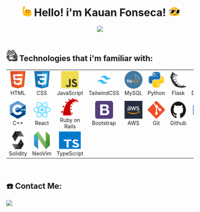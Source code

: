<h1 align="center"><img src=".github/images/the-blobs-live-on-waving.gif" width="30px" height="30px"> Hello! i'm Kauan Fonseca! <img src=".github/images/long-livethe-blob-sunglasses.gif" width="30px" height="30px"></h1>



 <div align="center">
  <img height="160em" src="https://github-readme-stats.vercel.app/api/top-langs/?username=kaufon&layout=compact&langs_count=7&theme=github_dark"/>
</div>

<br>


## <img src=".github/images/raccoon-roll.gif" width="30px" height="30px"> Technologies that i'm familiar with:

<table>
  <tr>
    <td align="center" width="96">
      <a target="_blank" href="https://developer.mozilla.org/en-US/docs/Web/HTML">
        <img src=".github/images/html5 (1).svg" width="48" height="48" alt="HTML" />
      </a>
      <span>HTML</span>
    </td>
    <td align="center" width="96">
      <a target="_blank" href="https://developer.mozilla.org/en-US/docs/Web/CSS">
        <img src=".github/images/css3 (1).svg" width="48" height="48" alt="CSS" />
      </a>
      <span>CSS</span>
    </td>
    <td align="center" width="96">
      <a target="_blank" href="https://developer.mozilla.org/en-US/docs/Web/JavaScript">
        <img src=".github/images/javascript (1).svg" width="48" height="48" alt="JavaScript" />
      </a>
      <span>JavaScript</span>
    </td>
    <td align="center" width="96">
      <a target="_blank" href="https://tailwindcss.com/">
        <img src=".github/images/tailwindcss (1).jpg" width="48" height="48" alt="JavaScript" />
      </a>
      <span>TailwindCSS</span>
    </td>
    </td>
    <td align="center" width="96">
      <a target="_blank" href="https://www.mysql.com/">
        <img src=".github/images/mysql (1).png" width="48" height="48" alt="MySQL" />
      </a>
      <span>MySQL</span>
    </td>
    <td align="center" width="96">
      <a target="_blank" href="https://www.python.org/">
        <img src=".github/images/python (1).svg" width="48" height="48" alt="Python" />
      </a>
      <span>Python</span>
    </td>
    <td align="center" width="96">
      <a target="_blank" href="https://flask.palletsprojects.com/en/3.0.x/">
        <img src=".github/images/flask.svg" width="48" height="48" alt="Flask"/>
      </a>
      <span>Flask</span>
    </td>
    <td align="center" width="96">
      <a target="_blank" href="https://www.docker.com/">
        <img src=".github/images/docker (1).svg" width="48" height="48" alt="Docker" />
      </a>
      <span>Docker</span>
     <tr/>
     <tr>
    </td>
      <td align="center" width="96">
      <a href="https://isocpp.org/">
        <img src=".github/images/C++ (CPlusPlus).svg" width="48" height="48" alt="C++" />
      </a>
      <span>C++</span>
    </td>
   </td>
  <td align="center" width="96">
      <a href="https://react.dev/">
        <img src=".github/images/React.svg" width="48" height="48" alt="ReactJS" />
      </a>
      <span>React</span>
    </td>
     <!-- <td align="center" width="96">
      <a href="https://www.ruby-lang.org/">
        <img src=".github/images/Ruby.svg" width="48" height="48" alt="Ruby" />
      </a>
      <span>Ruby</span>
    </td> -->
  </td>
      <td align="center" width="96">
      <a href="https://rubyonrails.org/">
        <img src=".github/images/Ruby on Rails.svg" width="48" height="48" alt="Rails" />
      </a>
      <span>Ruby on Rails </span>
    </td>
   </td>
      <td align="center" width="96">
      <a href="https://getbootstrap.com/">
        <img src=".github/images/bootstrap.svg" width="48" height="48" alt="Boostrap" />
      </a>
      <span>Bootstrap</span>
    </td>
   </td>
      <td align="center" width="96">
      <a href="https://aws.amazon.com/organizations/">
        <img src=".github/images/aws.jpg" width="48" height="48" alt="AWS" />
      </a>
      <span>AWS</span>
    </td>
    <td align="center" width="96">
      <a href="https://git-scm.com/">
        <img src=".github/images/git.svg" width="48" height="48" alt="git" />
      </a>
      <span>Git</span>
    </td>
   <td align="center" width="96">
      <a href="https://github.com/">
        <img src=".github/images/GitHub.svg" width="60" height="48" alt="Github" />
      </a>
      <span>Github</span>
    </td>
    <td align="center" width="96">
      <a href="https://www.learn-c.org/">
        <img src=".github/images/C.svg" width="60" height="48" alt="C" />
      </a>
      <span>C</span>
    </td>
  </tr>
 <tr>
  <td align="center" width="96">
      <a href="https://soliditylang.org/">
        <img src=".github/images/Solidity.svg" width="60" height="48" alt="solidity" />
      </a>
      <span>Solidity</span>
    </td>
    <td align="center" width="96">
      <a href="https://neovim.io/">
        <img src=".github/images/neovimio-icon.svg" width="60" height="48" alt="nvim" />
      </a>
      <span>NeoVim</span>
    </td>
    <td align="center" width="96">
      <a href="https://www.typescriptlang.org/">
        <img src=".github/images/TypeScript.svg" width="60" height="48" alt="TScript" />
      </a>
      <span>TypeScript</span>
    </td>
 </tr>
</table>

<br>

## ☎️ Contact Me:
 <a href="https://www.linkedin.com/in/kauan-fonseca-b62188300/" target="_blank"><img src="https://img.shields.io/badge/-LinkedIn-%230077B5?style=for-the-badge&logo=linkedin&logoColor=white" target="_blank"></a>

<br>
